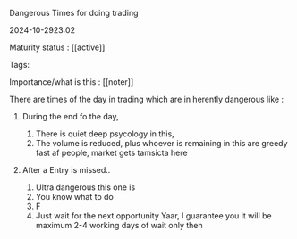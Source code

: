 Dangerous Times for doing trading

2024-10-2923:02

Maturity  status :  [[active]]

Tags: 

Importance/what is this  : [[noter]]



There are times of the day in trading which are in herently dangerous like : 

1. During the end fo the day, 
	1. There is quiet deep psycology in this, 
	2. The volume is reduced, plus whoever is remaining in this are greedy fast af people, market gets tamsicta here 

2. After a Entry is missed.. 
	1. Ultra dangerous this one is 
	2. You know what to do 
	3. F
	4. Just wait for the next opportunity Yaar, I guarantee you it will be maximum 2-4 working days of wait only then 